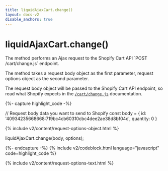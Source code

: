 ```yaml
---
title: liquidAjaxCart.change() 
layout: docs-v2
disable_anchors: true
---
```


# liquidAjaxCart.change()

<p class="lead" markdown="1">
The method performs an Ajax request to the Shopify Cart API `POST /cart/change.js` endpoint.
</p>

The method takes a request body object as the first parameter, request options object as the second parameter.

The request body object will be passed to the Shopify Cart API endpoint,
so read what Shopify expects in the [`/cart/change.js`](https://shopify.dev/docs/api/ajax/reference/cart#post-locale-cart-change-js) documentation.

{%- capture highlight_code -%}

// Request body data you want to send to Shopify
const body = {
  id: '40934235668668:719bc4cb60310cbc4dee2ae38d8bf04c',
  quantity: 0
}

{% include v2/content/request-options-object.html %}

liquidAjaxCart.change(body, options);

{%- endcapture -%}
{% include v2/codeblock.html language="javascript" code=highlight_code %}

{% include v2/content/request-options-text.html %}
